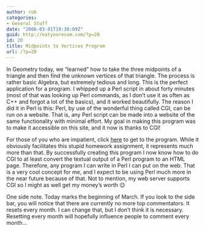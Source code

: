 ```yaml
---
author: rob
categories:
- General Stuff
date: "2006-03-01T19:30:09Z"
guid: http://eatyourexam.com/?p=20
id: 20
title: Midpoints to Vertices Program
url: /?p=20
---
```

In Geometry today, we “learned” how to take the three midpoints of a triangle and then find the unknown vertices of that triangle. The process is rather basic Algebra, but extremely tedious and long. This is the perfect application for a program. I whipped up a Perl script in about forty minutes (most of that was looking up Perl commands, as I don’t use it as often as C++ and forgot a lot of the basics), and it worked beautifully. The reason I did it in Perl is this: Perl, by use of the wonderful thing called CGI, can be run on a website. That is, any Perl script can be made into a website of the same functionality with minimal effort. My goal in making this program was to make it accessible on this site, and it now is thanks to CGI!

For those of you who are impatient, click [here](http://eatyourexam.com/my-sites/midpoints.htm "Midpoints to Vertices Program") to get to the program. While it obviously facilitates this stupid homework assignment, it represents much more than that. By successfully creating this program I now know how to do CGI to at least convert the textual output of a Perl program to an HTML page. Therefore, any program I can write in Perl I can put on the web. That is a very cool concept for me, and I expect to be using Perl much more in the near future because of that. Not to mention, my web server supports CGI so I might as well get my money’s worth 😉

One side note. Today marks the beginning of March. If you look to the side bar, you will notice that there are currently no more top commentators. It resets every month. I can change that, but I don’t think it is necessary. Resetting every month will hopefully influence people to comment every month…